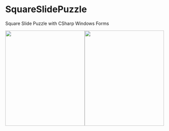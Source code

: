 # SquareSlidePuzzle
Square Slide Puzzle with CSharp Windows Forms 



<img width="250" height="300" style="float:left;" src="https://user-images.githubusercontent.com/68808212/234001583-2fa52617-88aa-47fd-a6e4-4ff49ac4a3e3.png">
<img width="250" height="300" src="https://user-images.githubusercontent.com/68808212/234001585-1828a6fc-5c31-466b-abe0-a7852af4c62d.png">
